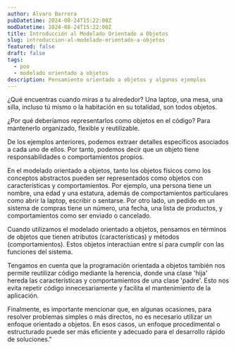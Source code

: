 ```yaml
---
author: Álvaro Barrera
pubDatetime: 2024-08-24T15:22:00Z
modDatetime: 2024-08-24T15:22:00Z
title: Introducción al Modelado Orientado a Objetos
slug: introduccion-al-modelado-orientado-a-objetos
featured: false
draft: false
tags:
  - poo
  - modelado orientado a objetos
description: Pensamiento orientado a objetos y algunos ejemplos
---
```


¿Qué encuentras cuando miras a tu alrededor? Una laptop, una mesa, una silla, incluso tú mismo o la habitación en su totalidad, son todos objetos.

¿Por qué deberíamos representarlos como objetos en el código? Para mantenerlo organizado, flexible y reutilizable.

De los ejemplos anteriores, podemos extraer detalles específicos asociados a cada uno de ellos. Por tanto, podemos decir que un objeto tiene responsabilidades o comportamientos propios.

En el modelado orientado a objetos, tanto los objetos físicos como los conceptos abstractos pueden ser representados como objetos con características y comportamientos. Por ejemplo, una persona tiene un nombre, una edad y una estatura, además de comportamientos particulares como abrir la laptop, escribir o sentarse. Por otro lado, un pedido en un sistema de compras tiene un número, una fecha, una lista de productos, y comportamientos como ser enviado o cancelado.

Cuando utilizamos el modelado orientado a objetos, pensamos en términos de objetos que tienen atributos (características) y métodos (comportamientos). Estos objetos interactúan entre sí para cumplir con las funciones del sistema.

Tengamos en cuenta que la programación orientada a objetos también nos permite reutilizar código mediante la herencia, donde una clase 'hija' hereda las características y comportamientos de una clase 'padre'. Esto nos evita repetir código innecesariamente y facilita el mantenimiento de la aplicación.

Finalmente, es importante mencionar que, en algunas ocasiones, para resolver problemas simples o más directos, no es necesario utilizar un enfoque orientado a objetos. En esos casos, un enfoque procedimental o estructurado puede ser más eficiente y adecuado para el desarrollo rápido de soluciones."
